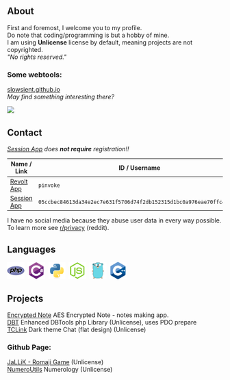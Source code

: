 

## About
First and foremost, I welcome you to my profile.<br>
Do note that coding/programming is but a hobby of mine.<br>
I am using **Unlicense** license by default, meaning projects are not copyrighted.<br>
*"No rights reserved."*<br>
### Some webtools:
[slowsient.github.io](https://slowsient.github.io)<br>
<i>May find something interesting there?</i>

<img src="https://api.visitorbadge.io/api/visitors?path=slowsient.slowsient&countColor=%2337d67a&style=flat-square&labelStyle=upper">

## Contact
<i><a href="https://getsession.org/" target="_blank">Session App</a> does <b>not require</b> registration!!</i><br>
<table>
  <thead><tr><th>Name / Link</th><th>ID / Username</th><th>Response Time</th></tr></thead>
<tbody>
<tr>
  <td><a href="https://revolt.chat/" target="_blank">Revolt App</a></td>
  <td><code title="usr">pinvoke</code></td>
  <td>48h upto 31d</td>
</tr>
<tr>
  <td><a href="https://getsession.org/" target="_blank">Session App</a></td>
  <td><code title="sid">05ccbec84613da34e2ec7e631f5706d74f2db152315d1bc0a976eae70ffc41cb51</code></td>
  <td>48h upto 31d</td>
</tr>
</tbody>
</table>
<div>
  I have no social media because they abuse user data in every way possible.<br>
  To learn more see <a href="https://libreddit.de/r/privacy" target="_blank">r/privacy</a> (reddit).
</div>

## Languages
<p>
<img src="https://github.com/devicons/devicon/blob/master/icons/php/php-original.svg" title="php" alt="php" width="40" height="40"/>&nbsp;
<img src="https://github.com/devicons/devicon/blob/master/icons/csharp/csharp-original.svg" title="csharp" alt="csharp" width="40" height="40"/>&nbsp;
<img src="https://github.com/devicons/devicon/blob/master/icons/python/python-original.svg" title="Python" alt="Python" width="40" height="40"/>&nbsp;
<img src="https://github.com/devicons/devicon/blob/master/icons/nodejs/nodejs-original.svg" title="Node JS" alt="Node JS" width="40" height="40"/>&nbsp;
<img src="https://github.com/devicons/devicon/blob/master/icons/go/go-original.svg" title="Go Lang" alt="Go Language" width="40" height="40"/>&nbsp;
<img src="https://github.com/devicons/devicon/blob/master/icons/cplusplus/cplusplus-original.svg" title="cplusplus" alt="cplusplus" width="40" height="40"/>&nbsp;
</p>

## Projects
[Encrypted Note](https://github.com/SlowsieNT/ennote/) AES Encrypted Note - notes making app.<br>
[DBT](https://github.com/SlowsieNT/dbtools/) Enhanced DBTools php Library (Unlicense), uses PDO prepare<br>
[TCLink](https://github.com/SlowsieNT/c/) Dark theme Chat (flat design) (Unlicense)<br>

### Github Page:
[JaLLiK - Romaji Game](https://slowsient.github.io/romaji/) (Unlicense)<br>
[NumeroUtils](https://slowsient.github.io/numero/) Numerology (Unlicense)<br>

